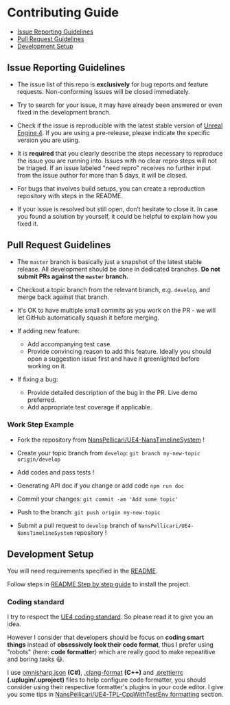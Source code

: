 # Contributing Guide

-   [Issue Reporting Guidelines](#issue-reporting-guidelines)
-   [Pull Request Guidelines](#pull-request-guidelines)
-   [Development Setup](#development-setup)

## Issue Reporting Guidelines

-   The issue list of this repo is **exclusively** for bug reports and feature requests. Non-conforming issues will be closed immediately.

-   Try to search for your issue, it may have already been answered or even fixed in the development branch.

-   Check if the issue is reproducible with the latest stable version of [Unreal Engine 4](https://github.com/EpicGames/UnrealEngine). If you are using a pre-release, please indicate the specific version you are using.

-   It is **required** that you clearly describe the steps necessary to reproduce the issue you are running into. Issues with no clear repro steps will not be triaged. If an issue labeled "need repro" receives no further input from the issue author for more than 5 days, it will be closed.

-   For bugs that involves build setups, you can create a reproduction repository with steps in the README.

-   If your issue is resolved but still open, don’t hesitate to close it. In case you found a solution by yourself, it could be helpful to explain how you fixed it.

## Pull Request Guidelines

-   The `master` branch is basically just a snapshot of the latest stable release. All development should be done in dedicated branches. **Do not submit PRs against the `master` branch.**

-   Checkout a topic branch from the relevant branch, e.g. `develop`, and merge back against that branch.

-   It's OK to have multiple small commits as you work on the PR - we will let GitHub automatically squash it before merging.

-   If adding new feature:

    -   Add accompanying test case.
    -   Provide convincing reason to add this feature. Ideally you should open a suggestion issue first and have it greenlighted before working on it.

-   If fixing a bug:
    -   Provide detailed description of the bug in the PR. Live demo preferred.
    -   Add appropriate test coverage if applicable.

### Work Step Example

-   Fork the repository from [NansPellicari/UE4-NansTimelineSystem](https://github.com/NansPellicari/UE4-NansTimelineSystem) !
-   Create your topic branch from `develop`: `git branch my-new-topic origin/develop`
-   Add codes and pass tests !
-   Generating API doc if you change or add code `npm run doc`

-   Commit your changes: `git commit -am 'Add some topic'`
-   Push to the branch: `git push origin my-new-topic`
-   Submit a pull request to `develop` branch of `NansPellicari/UE4-NansTimelineSystem` repository !

## Development Setup

You will need requirements specified in the [README](./README.md#requirements).

Follow steps in [README Step by step guide](./README.md#4-step-by-step-guide) to install the project.

### Coding standard

I try to respect the [UE4 coding standard](https://docs.unrealengine.com/en-US/Programming/Development/CodingStandard/index.html). So please read it to give you an idea.

However I consider that developers should be focus on **coding smart things** instead of **obsessively look their code format**, thus I prefer using "robots" (here: **code formatter**) which are really good to make repeatitive and boring tasks :smiley:.

I use [omnisharp.json](./omnisharp.json) **(C#)**, [.clang-format](./.clang-format) **(C++)** and [.prettierrc](./.prettierrc) **(.uplugin/.uproject)** files to help configure code formatter, you should consider using their respective formatter's plugins in your code editor. I give you some tips in [NansPellicari/UE4-TPL-CppWithTestEnv formatting](https://github.com/NansPellicari/UE4-TPL-CppWithTestEnv#5-formatting) section.
